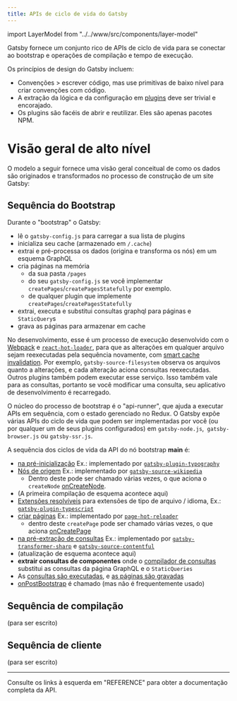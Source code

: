 ```yaml
---
title: APIs de ciclo de vida do Gatsby
---
```


import LayerModel from "../../www/src/components/layer-model"

Gatsby fornece um conjunto rico de APIs de ciclo de vida para se conectar ao bootstrap
e operações de compilação e tempo de execução.

Os princípios de design do Gatsby incluem:

- Convenções > escrever código, mas use primitivas de baixo nível para criar
  convenções com código.
- A extração da lógica e da configuração em [plugins](/docs/plugins/) deve ser
  trivial e encorajado.
- Os plugins são facéis de abrir e reutilizar. Eles são apenas pacotes NPM.   

# Visão geral de alto nível

O modelo a seguir fornece uma visão geral conceitual de como os dados são originados e transformados no processo de construção de um site Gatsby:

<LayerModel />

## Sequência do Bootstrap 

Durante o "bootstrap" o Gatsby:

- lê o `gatsby-config.js` para carregar a sua lista de plugins
- inicializa seu cache (armazenado em `/.cache`)
- extrai e pré-processa os dados (origina e transforma os nós) em um esquema GraphQL
- cria páginas na memória
  - da sua pasta `/pages`
  - do seu `gatsby-config.js` se você implementar `createPages`/`createPagesStatefully` por exemplo.
  - de qualquer plugin que implemente `createPages`/`createPagesStatefully`
- extrai, executa e substitui consultas graphql para páginas e `StaticQuery`s
- grava as páginas para armazenar em cache

No desenvolvimento, esse é um processo de execução desenvolvido com o [Webpack](https://github.com/gatsbyjs/gatsby/blob/dd91b8dceb3b8a20820b15acae36529799217ae4/packages/gatsby/package.json#L128) e [`react-hot-loader`](https://github.com/gatsbyjs/gatsby/blob/dd91b8dceb3b8a20820b15acae36529799217ae4/packages/gatsby/package.json#L104), para que as alterações em qualquer arquivo sejam reexecutadas pela sequência novamente, com [smart cache invalidation](https://github.com/gatsbyjs/gatsby/blob/ffd8b2d691c995c760fe380769852bcdb26a2278/packages/gatsby/src/bootstrap/index.js#L141). Por exemplo, `gatsby-source-filesystem` observa os arquivos quanto a alterações, e cada alteração aciona consultas reexecutadas. Outros plugins também podem executar esse serviço.
Isso também vale para as consultas, portanto se você modificar uma consulta, seu aplicativo de desenvolvimento é recarregado. 

O núcleo do processo de bootstrap é o "api-runner", que ajuda a executar APIs em sequência, com o estado gerenciado no Redux. O Gatsby expõe várias APIs do ciclo de vida que podem ser implementadas por você (ou por qualquer um de seus plugins configurados) em `gatsby-node.js`,` gatsby-browser.js` ou `gatsby-ssr.js`.

A sequência dos ciclos de vida da API do nó bootstrap **main** é:

- [na pré-inicialização](/docs/node-apis/#onPreBootstrap) Ex.: implementado por [`gatsby-plugin-typography`](https://github.com/gatsbyjs/gatsby/blob/master/packages/gatsby-plugin-typography/src/gatsby-node.js)
- [Nós de origem](/docs/node-apis/#sourceNodes) Ex.: implementado por [`gatsby-source-wikipedia`](https://github.com/gatsbyjs/gatsby/blob/master/packages/gatsby-source-wikipedia/src/gatsby-node.js)
  - Dentro deste pode ser chamado várias vezes, o que aciona o `createNode` [onCreateNode](/docs/node-apis/#onCreateNode).
- (A primeira compilação de esquema acontece aqui)
- [Extensões resolvíveis](/docs/node-apis/#resolvableExtensions) para extensões de tipo de arquivo / idioma,  Ex.: [`gatsby-plugin-typescript`](https://github.com/gatsbyjs/gatsby/blob/master/packages/gatsby-plugin-typescript/src/gatsby-node.js)
- [criar páginas](/docs/node-apis/#createPages) Ex.: implementado por [`page-hot-reloader`](https://github.com/gatsbyjs/gatsby/blob/master/packages/gatsby/src/bootstrap/page-hot-reloader.js)
  - dentro deste `createPage` pode ser chamado várias vezes, o que aciona [onCreatePage](/docs/node-apis/#onCreatePage)
- [na pré-extração de consultas](/docs/node-apis/#onPreExtractQueries) Ex.: implementado por [`gatsby-transformer-sharp`](https://github.com/gatsbyjs/gatsby/blob/master/packages/gatsby-transformer-sharp/src/gatsby-node.js) e [`gatsby-source-contentful`](https://github.com/gatsbyjs/gatsby/blob/master/packages/gatsby-source-contentful/src/gatsby-node.js)
- (atualização de esquema acontece aqui)
- **extrair consultas de componentes** onde o [compilador de consultas](https://github.com/gatsbyjs/gatsby/blob/6de0e4408e14e599d4ec73948eb4153dc3cde849/packages/gatsby/src/internal-plugins/query-runner/query-compiler.js#L189) substitui as consultas da página GraphQL e o `StaticQueries`
- As [consultas são executadas](https://github.com/gatsbyjs/gatsby/blob/6de0e4408e14e599d4ec73948eb4153dc3cde849/packages/gatsby/src/internal-plugins/query-runner/page-query-runner.js#L120), e [as páginas são gravadas](https://github.com/gatsbyjs/gatsby/blob/master/packages/gatsby/src/query/redirects-writer.js)
- [onPostBootstrap](/docs/node-apis/#onPostBootstrap) é chamado (mas não é frequentemente usado)

## Sequência de compilação

(para ser escrito)

## Sequência de cliente

(para ser escrito)

---

Consulte os links à esquerda em "REFERENCE" para obter a documentação completa da API.
